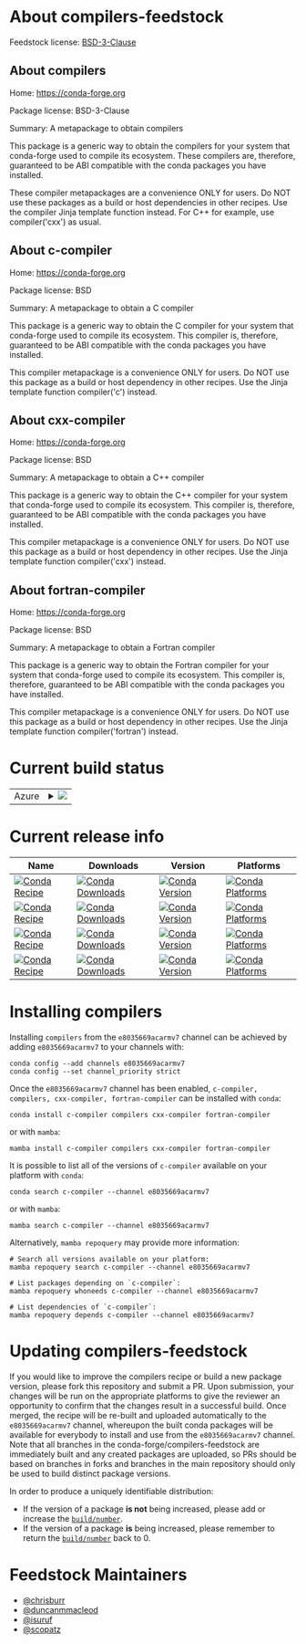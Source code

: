 About compilers-feedstock
=========================

Feedstock license: [BSD-3-Clause](https://github.com/conda-forge/compilers-feedstock/blob/main/LICENSE.txt)


About compilers
---------------

Home: https://conda-forge.org

Package license: BSD-3-Clause

Summary: A metapackage to obtain compilers

This package is a generic way to obtain the compilers for your system
that conda-forge used to compile its ecosystem. These compilers are,
therefore, guaranteed to be ABI compatible with the conda packages
you have installed.

These compiler metapackages are a convenience ONLY for users.
Do NOT use these packages as a build or host dependencies in other
recipes.  Use the compiler Jinja template function instead.
For C++ for example, use compiler('cxx') as usual.


About c-compiler
----------------

Home: https://conda-forge.org

Package license: BSD

Summary: A metapackage to obtain a C compiler

This package is a generic way to obtain the C compiler for your system
that conda-forge used to compile its ecosystem.  This compiler is,
therefore, guaranteed to be ABI compatible with the conda packages
you have installed.

This compiler metapackage is a convenience ONLY for users.
Do NOT use this package as a build or host dependency in other
recipes.  Use the Jinja template function compiler('c') instead.


About cxx-compiler
------------------

Home: https://conda-forge.org

Package license: BSD

Summary: A metapackage to obtain a C++ compiler

This package is a generic way to obtain the C++ compiler for your system
that conda-forge used to compile its ecosystem.  This compiler is,
therefore, guaranteed to be ABI compatible with the conda packages
you have installed.

This compiler metapackage is a convenience ONLY for users.
Do NOT use this package as a build or host dependency in other
recipes.  Use the Jinja template function compiler('cxx') instead.


About fortran-compiler
----------------------

Home: https://conda-forge.org

Package license: BSD

Summary: A metapackage to obtain a Fortran compiler

This package is a generic way to obtain the Fortran compiler for your
system that conda-forge used to compile its ecosystem.  This compiler
is, therefore, guaranteed to be ABI compatible with the conda packages
you have installed.

This compiler metapackage is a convenience ONLY for users.
Do NOT use this package as a build or host dependency in other
recipes.  Use the Jinja template function compiler('fortran') instead.


Current build status
====================


<table>
    
  <tr>
    <td>Azure</td>
    <td>
      <details>
        <summary>
          <a href="https://dev.azure.com/conda-forge/feedstock-builds/_build/latest?definitionId=6168&branchName=main">
            <img src="https://dev.azure.com/conda-forge/feedstock-builds/_apis/build/status/compilers-feedstock?branchName=main">
          </a>
        </summary>
        <table>
          <thead><tr><th>Variant</th><th>Status</th></tr></thead>
          <tbody><tr>
              <td>linux_armv7l</td>
              <td>
                <a href="https://dev.azure.com/conda-forge/feedstock-builds/_build/latest?definitionId=6168&branchName=main">
                  <img src="https://dev.azure.com/conda-forge/feedstock-builds/_apis/build/status/compilers-feedstock?branchName=main&jobName=linux&configuration=linux%20linux_armv7l_" alt="variant">
                </a>
              </td>
            </tr>
          </tbody>
        </table>
      </details>
    </td>
  </tr>
</table>

Current release info
====================

| Name | Downloads | Version | Platforms |
| --- | --- | --- | --- |
| [![Conda Recipe](https://img.shields.io/badge/recipe-c--compiler-green.svg)](https://anaconda.org/e8035669acarmv7/c-compiler) | [![Conda Downloads](https://img.shields.io/conda/dn/e8035669acarmv7/c-compiler.svg)](https://anaconda.org/e8035669acarmv7/c-compiler) | [![Conda Version](https://img.shields.io/conda/vn/e8035669acarmv7/c-compiler.svg)](https://anaconda.org/e8035669acarmv7/c-compiler) | [![Conda Platforms](https://img.shields.io/conda/pn/e8035669acarmv7/c-compiler.svg)](https://anaconda.org/e8035669acarmv7/c-compiler) |
| [![Conda Recipe](https://img.shields.io/badge/recipe-compilers-green.svg)](https://anaconda.org/e8035669acarmv7/compilers) | [![Conda Downloads](https://img.shields.io/conda/dn/e8035669acarmv7/compilers.svg)](https://anaconda.org/e8035669acarmv7/compilers) | [![Conda Version](https://img.shields.io/conda/vn/e8035669acarmv7/compilers.svg)](https://anaconda.org/e8035669acarmv7/compilers) | [![Conda Platforms](https://img.shields.io/conda/pn/e8035669acarmv7/compilers.svg)](https://anaconda.org/e8035669acarmv7/compilers) |
| [![Conda Recipe](https://img.shields.io/badge/recipe-cxx--compiler-green.svg)](https://anaconda.org/e8035669acarmv7/cxx-compiler) | [![Conda Downloads](https://img.shields.io/conda/dn/e8035669acarmv7/cxx-compiler.svg)](https://anaconda.org/e8035669acarmv7/cxx-compiler) | [![Conda Version](https://img.shields.io/conda/vn/e8035669acarmv7/cxx-compiler.svg)](https://anaconda.org/e8035669acarmv7/cxx-compiler) | [![Conda Platforms](https://img.shields.io/conda/pn/e8035669acarmv7/cxx-compiler.svg)](https://anaconda.org/e8035669acarmv7/cxx-compiler) |
| [![Conda Recipe](https://img.shields.io/badge/recipe-fortran--compiler-green.svg)](https://anaconda.org/e8035669acarmv7/fortran-compiler) | [![Conda Downloads](https://img.shields.io/conda/dn/e8035669acarmv7/fortran-compiler.svg)](https://anaconda.org/e8035669acarmv7/fortran-compiler) | [![Conda Version](https://img.shields.io/conda/vn/e8035669acarmv7/fortran-compiler.svg)](https://anaconda.org/e8035669acarmv7/fortran-compiler) | [![Conda Platforms](https://img.shields.io/conda/pn/e8035669acarmv7/fortran-compiler.svg)](https://anaconda.org/e8035669acarmv7/fortran-compiler) |

Installing compilers
====================

Installing `compilers` from the `e8035669acarmv7` channel can be achieved by adding `e8035669acarmv7` to your channels with:

```
conda config --add channels e8035669acarmv7
conda config --set channel_priority strict
```

Once the `e8035669acarmv7` channel has been enabled, `c-compiler, compilers, cxx-compiler, fortran-compiler` can be installed with `conda`:

```
conda install c-compiler compilers cxx-compiler fortran-compiler
```

or with `mamba`:

```
mamba install c-compiler compilers cxx-compiler fortran-compiler
```

It is possible to list all of the versions of `c-compiler` available on your platform with `conda`:

```
conda search c-compiler --channel e8035669acarmv7
```

or with `mamba`:

```
mamba search c-compiler --channel e8035669acarmv7
```

Alternatively, `mamba repoquery` may provide more information:

```
# Search all versions available on your platform:
mamba repoquery search c-compiler --channel e8035669acarmv7

# List packages depending on `c-compiler`:
mamba repoquery whoneeds c-compiler --channel e8035669acarmv7

# List dependencies of `c-compiler`:
mamba repoquery depends c-compiler --channel e8035669acarmv7
```




Updating compilers-feedstock
============================

If you would like to improve the compilers recipe or build a new
package version, please fork this repository and submit a PR. Upon submission,
your changes will be run on the appropriate platforms to give the reviewer an
opportunity to confirm that the changes result in a successful build. Once
merged, the recipe will be re-built and uploaded automatically to the
`e8035669acarmv7` channel, whereupon the built conda packages will be available for
everybody to install and use from the `e8035669acarmv7` channel.
Note that all branches in the conda-forge/compilers-feedstock are
immediately built and any created packages are uploaded, so PRs should be based
on branches in forks and branches in the main repository should only be used to
build distinct package versions.

In order to produce a uniquely identifiable distribution:
 * If the version of a package **is not** being increased, please add or increase
   the [``build/number``](https://docs.conda.io/projects/conda-build/en/latest/resources/define-metadata.html#build-number-and-string).
 * If the version of a package **is** being increased, please remember to return
   the [``build/number``](https://docs.conda.io/projects/conda-build/en/latest/resources/define-metadata.html#build-number-and-string)
   back to 0.

Feedstock Maintainers
=====================

* [@chrisburr](https://github.com/chrisburr/)
* [@duncanmmacleod](https://github.com/duncanmmacleod/)
* [@isuruf](https://github.com/isuruf/)
* [@scopatz](https://github.com/scopatz/)

